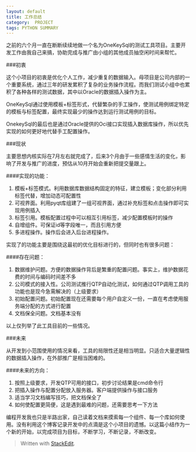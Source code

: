 ```yaml
---
layout: default
title: 工作总结
category:  PROJECT
tags: PYTHON SUMMARY
---
```


之前的六个月一直在断断续续地做一个名为OneKeySql的测试工具项目。主要开发工作由我自己来搞，协助完成与推广由小组的其他成员抽空闲时间来帮忙。

###初衷

这个小项目的初衷是优化个人工作，减少重复的数据输入。母项目是公司内部的一个重要系统，通过三年的研发累积了复杂的业务操作流程。而我们测试小组中也累积了各种各样的测试数据，其中以Oracle的数据插入操作为主。

OneKeySql通过使用模板+标签形式，代替繁杂的手工操作，使测试用例绑定特定的模板与标签配置，最终实现最少的操作达到运行测试用例的目标。

OnekeySql的最后也是通过Oracle提供的Oci接口实现插入数据库操作，所以优先实现的如何更好地代替手工配置操作。

###现状

主要思想内核实际在7月左右就完成了，后来3个月由于一些感情生活的变化，影响了开发与推广的进度，预估从10月开始会重新把提交量跟上。

####实现的功能：
1.  模板+标签模式。利用数据库数据结构固定的特征，建立模板；变化部分利用标签代替，增加动态可配置性  
2.  可视界面。利用pyqt库组建了一组可视界面，通过补充标签和点击操作即可实现用例插入
3.  标签引用。模板配置过程中可以相互引用标签，减少配置模板时的操作
4.  自增组件。可保证id等字段唯一，而且引用方便
5.  多进程操作。操作后会进入后台进程操作。

实现了的功能主要是围绕这最初的优化目标进行的，但同时也有很多问题：

####存在问题：
1.  数据维护问题。方便的数据操作背后是繁重的配置问题。事实上，维护数据花费的时间与编码时间差不多
2.  公司模式的接入性。公司测试推行QTP自动化测试，如何通过QTP调用工具的功能也是现今急需解决的（上级要求）
3.  初始配置问题。初始配置现在还需要每个用户自定义一份，一直在考虑使用服务端分配的方式进行配置
4.  文档保全问题。文档基本没有

以上仅列举了此工具目前的一些情况。

###未来

从开发到小范围使用的情况来看，工具的局限性还是相当明显。只适合大量逻辑性的数据插入操作，在外部推广是相当困难的。

####未来的方向：
1.  按照上级要求，开发QTP可用的接口，初步讨论结果是cmd命令行
2.  把插入操作与配置分配放入服务器。客户端提供操作与接口服务
3.  适当学习文档编写技巧，把文档保全了
4.  如何使配置更简便，这是遇到最难的问题，还需要思考一下方法

编程开发我也只是半路出家，自己读着文档来摸索每一个组件、每一个库如何使用。没有利用这个博客记录开发中的点滴是这个小项目的遗憾。以这篇小结作为一个新的开始，以完成项目为目标，不断学习，不断记录，不断改变。

> Written with [StackEdit](https://stackedit.io/).